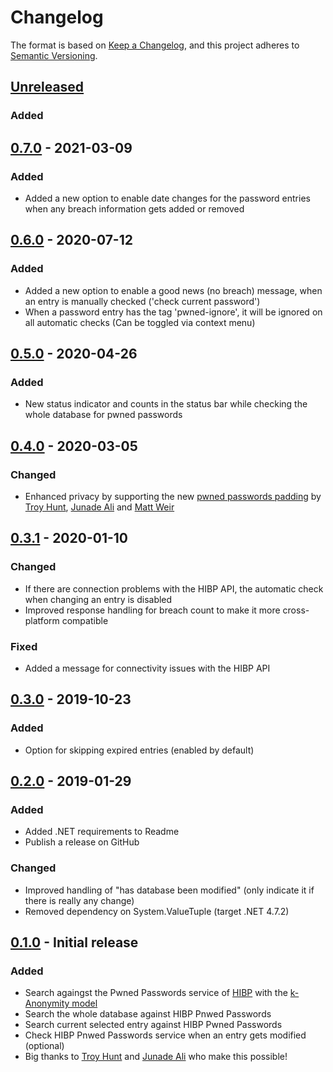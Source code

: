 # Changelog
The format is based on [Keep a Changelog](https://keepachangelog.com/en/1.0.0/),
and this project adheres to [Semantic Versioning](https://semver.org/spec/v2.0.0.html).

## [Unreleased]
### Added

## [0.7.0] - 2021-03-09
### Added
 - Added a new option to enable date changes for the password entries when any breach information gets added or removed

## [0.6.0] - 2020-07-12
### Added
 - Added a new option to enable a good news (no breach) message, when an entry is manually checked ('check current password')
 - When a password entry has the tag 'pwned-ignore', it will be ignored on all automatic checks (Can be toggled via context menu)

## [0.5.0] - 2020-04-26
### Added
 - New status indicator and counts in the status bar while checking the whole database for pwned passwords

## [0.4.0] - 2020-03-05
### Changed
 - Enhanced privacy by supporting the new [pwned passwords padding](https://www.troyhunt.com/enhancing-pwned-passwords-privacy-with-padding/) by [Troy Hunt], [Junade Ali] and [Matt Weir]

## [0.3.1] - 2020-01-10
### Changed
 - If there are connection problems with the HIBP API, the automatic check when changing an entry is disabled
 - Improved response handling for breach count to make it more cross-platform compatible

### Fixed
 - Added a message for connectivity issues with the HIBP API

## [0.3.0] - 2019-10-23
### Added
 - Option for skipping expired entries (enabled by default)

## [0.2.0] - 2019-01-29
### Added
 - Added .NET requirements to Readme 
 - Publish a release on GitHub

### Changed
 - Improved handling of "has database been modified" (only indicate it if there is really any change)
 - Removed dependency on System.ValueTuple (target .NET 4.7.2)

## [0.1.0] - Initial release
### Added
 - Search againgst the Pwned Passwords service of [HIBP](https://haveibeenpwned.com) with the [k-Anonymity model](https://blog.cloudflare.com/validating-leaked-passwords-with-k-anonymity/)
 - Search the whole database against HIBP Pnwed Passwords
 - Search current selected entry against HIBP Pwned Passwords
 - Check HIBP Pnwed Passwords service when an entry gets modified (optional)
 - Big thanks to [Troy Hunt] and [Junade Ali] who make this possible!

[Unreleased]: https://github.com/kapsiR/HaveIBeenPwnedKeePassPlugin/compare/v0.7.0...HEAD
[0.7.0]: https://github.com/kapsiR/HaveIBeenPwnedKeePassPlugin/compare/v0.6.0...v0.7.0
[0.6.0]: https://github.com/kapsiR/HaveIBeenPwnedKeePassPlugin/compare/v0.5.0...v0.6.0
[0.5.0]: https://github.com/kapsiR/HaveIBeenPwnedKeePassPlugin/compare/v0.4.0...v0.5.0
[0.4.0]: https://github.com/kapsiR/HaveIBeenPwnedKeePassPlugin/compare/v0.3.1...v0.4.0
[0.3.1]: https://github.com/kapsiR/HaveIBeenPwnedKeePassPlugin/compare/v0.3.0...v0.3.1
[0.3.0]: https://github.com/kapsiR/HaveIBeenPwnedKeePassPlugin/compare/v0.2.0...v0.3.0
[0.2.0]: https://github.com/kapsiR/HaveIBeenPwnedKeePassPlugin/compare/v0.1.0...v0.2.0
[0.1.0]: https://github.com/kapsiR/HaveIBeenPwnedKeePassPlugin/releases/tag/v0.1.0

[Troy Hunt]: https://www.troyhunt.com
[Junade Ali]: https://icyapril.com
[Matt Weir]: https://reusablesec.blogspot.com/